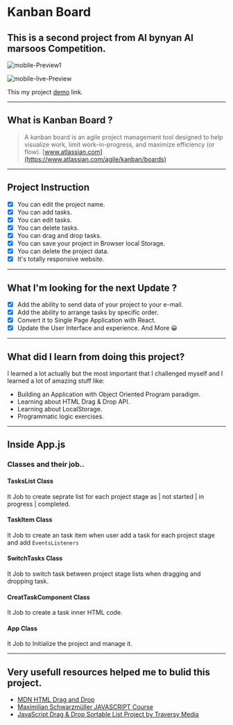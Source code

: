 # Kanban Board

## This is a second project from Al bynyan Al marsoos Competition.
![mobile-Preview1](https://user-images.githubusercontent.com/57592040/224466795-84ea7f19-bebd-4045-959d-b899984b46b5.jpg)

![mobile-live-Preview](https://media.giphy.com/media/v1.Y2lkPTc5MGI3NjExOWJiZTQ5YzU4NGNjMmExYmQ0NGNiNjExMzYxMWUxMGU2NWM3NjM0ZSZjdD1n/3b6TXPzy7y2PVjIRj9/giphy.gif)


This my project [demo](https://shalabyelectronics.github.io/kanban-board/) link.

---

## What is Kanban Board ?

> A kanban board is an agile project management tool designed to help visualize work, limit work-in-progress, and maximize efficiency (or flow).
> [www.atlassian.com](https://www.atlassian.com/agile/kanban/boards)

---

## Project Instruction

- [x] You can edit the project name.
- [x] You can add tasks.
- [x] You can edit tasks.
- [x] You can delete tasks.
- [x] You can drag and drop tasks.
- [x] You can save your project in Browser local Storage.
- [x] You can delete the project data.
- [x] It's totally responsive website.

---

## What I'm looking for the next Update ?

- [x] Add the ability to send data of your project to your e-mail.
- [x] Add the ability to arrange tasks by specific order.
- [x] Convert it to Single Page Application with React.
- [x] Update the User Interface and experience.
      And More 😀

---

## What did I learn from doing this project?

I learned a lot actually but the most important that I challenged myself and I learned a lot of amazing stuff like:

- Building an Application with Object Oriented Program paradigm.
- Learning about HTML Drag & Drop API.
- Learning about LocalStorage.
- Programmatic logic exercises.

---

## Inside App.js

### Classes and their job..

#### TasksList Class
  It Job to create seprate list for each project stage as | not started | in progress | completed.
#### TaskItem Class
  It Job to create an task item when user add a task for each project stage and add `EventsListeners`
#### SwitchTasks Class
  It Job to switch task between project stage lists when dragging and dropping task.
#### CreatTaskComponent Class
  It Job to create a task inner HTML code.
#### App Class
  It Job to Initialize the project and manage it.

---

## Very usefull resources helped me to bulid this project.

- [MDN HTML Drag and Drop](https://developer.mozilla.org/en-US/docs/Web/API/HTML_Drag_and_Drop_API)
- [Maximilian Schwarzmüller JAVASCRIPT Course](https://www.udemy.com/course/javascript-the-complete-guide-2020-beginner-advanced/)
- [JavaScript Drag & Drop Sortable List Project by Traversy Media](https://www.youtube.com/watch?v=wv7pvH1O5Ho&t=360s)
